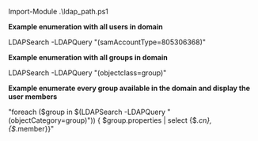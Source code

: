 Import-Module .\ldap_path.ps1

**Example enumeration with all users in domain**

LDAPSearch -LDAPQuery "(samAccountType=805306368)"

**Example enumeration with all groups in domain**

LDAPSearch -LDAPQuery "(objectclass=group)"

**Example enumerate every group available in the domain and display the user members**

"foreach ($group in $(LDAPSearch -LDAPQuery "(objectCategory=group)")) { $group.properties | select {$_.cn}, {$_.member}}"
